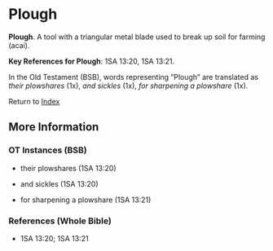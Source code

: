 # Plough
**Plough**. 
A tool with a triangular metal blade used to break up soil for farming (acai). 


**Key References for Plough**: 
1SA 13:20, 1SA 13:21. 


In the Old Testament (BSB), words representing “Plough” are translated as 
*their plowshares* (1x), *and sickles* (1x), *for sharpening a plowshare* (1x). 




Return to [Index](00-Index.md)

## More Information

### OT Instances (BSB)

* their plowshares (1SA 13:20)

* and sickles (1SA 13:20)

* for sharpening a plowshare (1SA 13:21)



### References (Whole Bible)

* 1SA 13:20; 1SA 13:21



